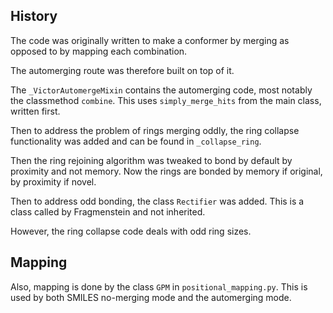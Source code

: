 ## History

The code was originally written to make a conformer by merging as opposed to by mapping each combination.

The automerging route was therefore built on top of it.

The `_VictorAutomergeMixin` contains the automerging code,
most notably the classmethod `combine`.
This uses `simply_merge_hits` from the main class, written first.

Then to address the problem of rings merging oddly, the ring collapse functionality was added
and can be found in `_collapse_ring`.

Then the ring rejoining algorithm was tweaked to bond by default by proximity and not memory.
Now the rings are bonded by memory if original, by proximity if novel.

Then to address odd bonding, the class `Rectifier` was added.
This is a class called by Fragmenstein and not inherited.

However, the ring collapse code deals with odd ring sizes.

## Mapping
Also, mapping is done by the class `GPM` in `positional_mapping.py`.
This is used by both SMILES no-merging mode and the automerging mode.